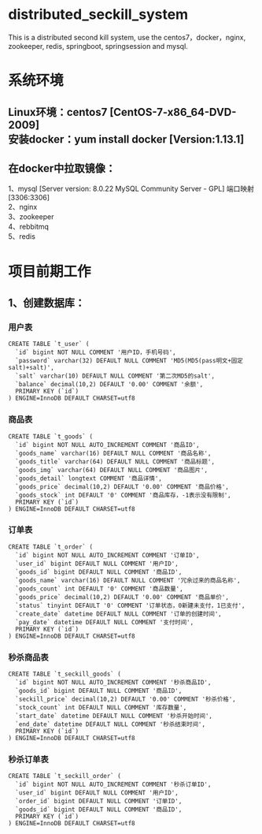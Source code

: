 # distributed_seckill_system
This is a distributed second kill system, use the centos7，docker，nginx, zookeeper, redis, springboot, springsession and mysql.

# 系统环境
## Linux环境：centos7 [CentOS-7-x86_64-DVD-2009]<br>安装docker：yum install docker [Version:1.13.1]
## 在docker中拉取镜像：
1、mysql [Server version: 8.0.22 MySQL Community Server - GPL]  端口映射 [3306:3306]
<br>2、nginx
<br>3、zookeeper
<br>4、rebbitmq
<br>5、redis

# 项目前期工作
## 1、创建数据库：
### 用户表
    CREATE TABLE `t_user` (
      `id` bigint NOT NULL COMMENT '用户ID，手机号码',
      `password` varchar(32) DEFAULT NULL COMMENT 'MD5(MD5(pass明文+固定salt)+salt)',
      `salt` varchar(10) DEFAULT NULL COMMENT '第二次MD5的salt',
      `balance` decimal(10,2) DEFAULT '0.00' COMMENT '余额',
      PRIMARY KEY (`id`)
    ) ENGINE=InnoDB DEFAULT CHARSET=utf8

### 商品表
    CREATE TABLE `t_goods` (
      `id` bigint NOT NULL AUTO_INCREMENT COMMENT '商品ID',
      `goods_name` varchar(16) DEFAULT NULL COMMENT '商品名称',
      `goods_title` varchar(64) DEFAULT NULL COMMENT '商品标题',
      `goods_img` varchar(64) DEFAULT NULL COMMENT '商品图片',
      `goods_detail` longtext COMMENT '商品详情',
      `goods_price` decimal(10,2) DEFAULT '0.00' COMMENT '商品价格',
      `goods_stock` int DEFAULT '0' COMMENT '商品库存，-1表示没有限制',
      PRIMARY KEY (`id`)
    ) ENGINE=InnoDB DEFAULT CHARSET=utf8

### 订单表
    CREATE TABLE `t_order` (
      `id` bigint NOT NULL AUTO_INCREMENT COMMENT '订单ID',
      `user_id` bigint DEFAULT NULL COMMENT '用户ID',
      `goods_id` bigint DEFAULT NULL COMMENT '商品ID',
      `goods_name` varchar(16) DEFAULT NULL COMMENT '冗余过来的商品名称',
      `goods_count` int DEFAULT '0' COMMENT '商品数量',
      `goods_price` decimal(10,2) DEFAULT '0.00' COMMENT '商品单价',
      `status` tinyint DEFAULT '0' COMMENT '订单状态，0新建未支付，1已支付',
      `create_date` datetime DEFAULT NULL COMMENT '订单的创建时间',
      `pay_date` datetime DEFAULT NULL COMMENT '支付时间',
      PRIMARY KEY (`id`)
    ) ENGINE=InnoDB DEFAULT CHARSET=utf8

### 秒杀商品表
    CREATE TABLE `t_seckill_goods` (
      `id` bigint NOT NULL AUTO_INCREMENT COMMENT '秒杀商品ID',
      `goods_id` bigint DEFAULT NULL COMMENT '商品ID',
      `seckill_price` decimal(10,2) DEFAULT '0.00' COMMENT '秒杀价格',
      `stock_count` int DEFAULT NULL COMMENT '库存数量',
      `start_date` datetime DEFAULT NULL COMMENT '秒杀开始时间',
      `end_date` datetime DEFAULT NULL COMMENT '秒杀结束时间',
      PRIMARY KEY (`id`)
    ) ENGINE=InnoDB DEFAULT CHARSET=utf8

### 秒杀订单表
    CREATE TABLE `t_seckill_order` (
      `id` bigint NOT NULL AUTO_INCREMENT COMMENT '秒杀订单ID',
      `user_id` bigint DEFAULT NULL COMMENT '用户ID',
      `order_id` bigint DEFAULT NULL COMMENT '订单ID',
      `goods_id` bigint DEFAULT NULL COMMENT '商品ID',
      PRIMARY KEY (`id`)
    ) ENGINE=InnoDB DEFAULT CHARSET=utf8
